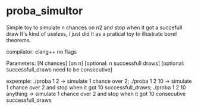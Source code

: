 # proba_simultor
Simple toy to simulate n chances on n2 and stop when it got a succefull draw
It's kind of useless, i just did it as a pratical toy to illustrate borel theorems.

compilator:
clang++ no flags

Parameters:
[N chances] [on n] [optional: n successfull draws] [optional: successfull_draws need to be consecutive]

expemple:
./proba 1 2 -> simulate 1 chance over 2;
./proba 1 2 10 -> simulate 1 chance over 2 and stop when it got 10 successfull_draws;
./proba 1 2 10 anything -> simulate 1 chance over 2 and stop when it got 10 consecutive successfull_draws

